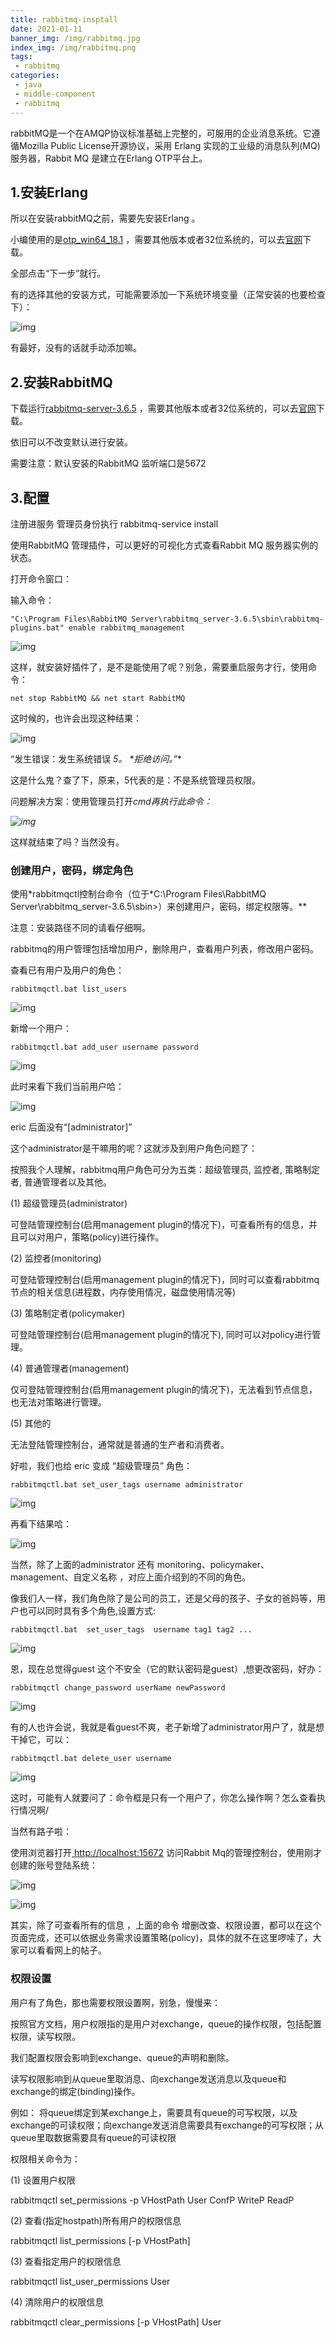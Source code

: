 ```yaml
---
title: rabbitmq-insptall
date: 2021-01-11
banner_img: /img/rabbitmq.jpg
index_img: /img/rabbitmq.png
tags: 
 - rabbitmq
categories:
 - java
 - middle-component
 - rabbitmq
---
```




rabbitMQ是一个在AMQP协议标准基础上完整的，可服用的企业消息系统。它遵循Mozilla Public License开源协议，采用 Erlang 实现的工业级的消息队列(MQ)服务器，Rabbit MQ 是建立在Erlang OTP平台上。

## 1.安装Erlang 

所以在安装rabbitMQ之前，需要先安装Erlang 。

小编使用的是[otp_win64_18.1](https://pan.baidu.com/s/1c2826rA) ，需要其他版本或者32位系统的，可以去[官网](http://www.erlang.org/downloads)下载。

全部点击“下一步”就行。

有的选择其他的安装方式，可能需要添加一下系统环境变量（正常安装的也要检查下）：

![img](https://i.loli.net/2021/01/29/rPNn6SghdmfvHtu.png)

有最好，没有的话就手动添加嘛。

## 2.安装RabbitMQ

下载运行[rabbitmq-server-3.6.5](https://pan.baidu.com/s/1cqpG0u) ，需要其他版本或者32位系统的，可以去[官网](http://www.rabbitmq.com/download.html)下载。

依旧可以不改变默认进行安装。

需要注意：默认安装的RabbitMQ 监听端口是5672



## 3.配置

注册进服务 管理员身份执行 rabbitmq-service install

使用RabbitMQ 管理插件，可以更好的可视化方式查看Rabbit MQ 服务器实例的状态。

打开命令窗口：

输入命令：

```
"C:\Program Files\RabbitMQ Server\rabbitmq_server-3.6.5\sbin\rabbitmq-plugins.bat" enable rabbitmq_management
```

![img](https://i.loli.net/2021/01/29/pKRy4mQU9Poz6lC.png)

这样，就安装好插件了，是不是能使用了呢？别急，需要重启服务才行，使用命令：

```
net stop RabbitMQ && net start RabbitMQ
```

这时候的，也许会出现这种结果：

![img](https://i.loli.net/2021/01/29/S8awjq2sGLDTx34.png)

“发生错误：发生系统错误 *5。 \*拒绝访问。”**

这是什么鬼？查了下，原来，5代表的是：不是系统管理员权限。

问题解决方案：使用管理员打开*cmd再执行此命令：*

*![img](https://i.loli.net/2021/01/29/DLEyYBsRPrktW4f.png)*

这样就结束了吗？当然没有。

### 创建用户，密码，绑定角色

使用*rabbitmqctl控制台命令（位于\*C:\Program Files\RabbitMQ Server\rabbitmq_server-3.6.5\sbin>）来创建用户，密码，绑定权限等。**

注意：安装路径不同的请看仔细啊。

rabbitmq的用户管理包括增加用户，删除用户，查看用户列表，修改用户密码。

查看已有用户及用户的角色：

```
rabbitmqctl.bat list_users
```

![img](http://images2015.cnblogs.com/blog/784082/201609/784082-20160924001810231-489339837.png)

新增一个用户：

```
rabbitmqctl.bat add_user username password
```

![img](https://i.loli.net/2021/01/29/OoEbayLInpQUScR.png)

 

此时来看下我们当前用户哈：

![img](https://i.loli.net/2021/01/29/gUsbYMQkIi9zleX.png)

eric 后面没有“[administrator]”

这个administrator是干嘛用的呢？这就涉及到用户角色问题了：

按照我个人理解，rabbitmq用户角色可分为五类：超级管理员, 监控者, 策略制定者, 普通管理者以及其他。

(1) 超级管理员(administrator)

可登陆管理控制台(启用management plugin的情况下)，可查看所有的信息，并且可以对用户，策略(policy)进行操作。

(2) 监控者(monitoring)

可登陆管理控制台(启用management plugin的情况下)，同时可以查看rabbitmq节点的相关信息(进程数，内存使用情况，磁盘使用情况等) 

(3) 策略制定者(policymaker)

可登陆管理控制台(启用management plugin的情况下), 同时可以对policy进行管理。

(4) 普通管理者(management)

仅可登陆管理控制台(启用management plugin的情况下)，无法看到节点信息，也无法对策略进行管理。

(5) 其他的

无法登陆管理控制台，通常就是普通的生产者和消费者。

 

好啦，我们也给 eric 变成 “超级管理员” 角色：

```
rabbitmqctl.bat set_user_tags username administrator
```

![img](https://i.loli.net/2021/01/29/2xHaJfvYmrkg3pt.png)

再看下结果哈：

![img](https://i.loli.net/2021/01/29/ovjVFKL2hAsRXEJ.png)

当然，除了上面的administrator 还有 monitoring、policymaker、management、自定义名称 ，对应上面介绍到的不同的角色。

像我们人一样，我们角色除了是公司的员工，还是父母的孩子、子女的爸妈等，用户也可以同时具有多个角色,设置方式:

```
rabbitmqctl.bat  set_user_tags  username tag1 tag2 ...
```

![img](https://i.loli.net/2021/01/29/YMh9Kr4EnumZbQs.png)

 

 

恩，现在总觉得guest 这个不安全（它的默认密码是guest）,想更改密码，好办：

```
rabbitmqctl change_password userName newPassword
```

![img](https://i.loli.net/2021/01/29/rdyDgh3YJ26wfaO.png)

 

有的人也许会说，我就是看guest不爽，老子新增了administrator用户了，就是想干掉它，可以：

```
rabbitmqctl.bat delete_user username
```

![img](https://i.loli.net/2021/01/29/1UJQxXdPzy9rTkR.png)

 

 这时，可能有人就要问了：命令框是只有一个用户了，你怎么操作啊？怎么查看执行情况啊/

 当然有路子啦：

使用浏览器打开[ http://localhost:15672](http://localhost:15672/) 访问Rabbit Mq的管理控制台，使用刚才创建的账号登陆系统：

 ![img](https://i.loli.net/2021/01/29/enjUqDQdfGZIMvz.png)

![img](https://i.loli.net/2021/01/29/TMWnJjqCZdKfe3O.png)

 

其实，除了可查看所有的信息 ，上面的命令 增删改查、权限设置，都可以在这个页面完成，还可以依据业务需求设置策略(policy)，具体的就不在这里啰嗦了，大家可以看看网上的帖子。

### 权限设置

用户有了角色，那也需要权限设置啊，别急，慢慢来：

按照官方文档，用户权限指的是用户对exchange，queue的操作权限，包括配置权限，读写权限。

我们配置权限会影响到exchange、queue的声明和删除。

读写权限影响到从queue里取消息、向exchange发送消息以及queue和exchange的绑定(binding)操作。

例如： 将queue绑定到某exchange上，需要具有queue的可写权限，以及exchange的可读权限；向exchange发送消息需要具有exchange的可写权限；从queue里取数据需要具有queue的可读权限

 

权限相关命令为：

(1) 设置用户权限

rabbitmqctl  set_permissions  -p  VHostPath  User  ConfP  WriteP  ReadP

(2) 查看(指定hostpath)所有用户的权限信息

rabbitmqctl  list_permissions  [-p  VHostPath]

(3) 查看指定用户的权限信息

rabbitmqctl  list_user_permissions  User

(4)  清除用户的权限信息

rabbitmqctl  clear_permissions  [-p VHostPath]  User
